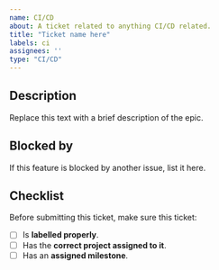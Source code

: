 ```yaml
---
name: CI/CD
about: A ticket related to anything CI/CD related.
title: "Ticket name here"
labels: ci
assignees: ''
type: "CI/CD"
---
```


## Description
Replace this text with a brief description of the epic.

## Blocked by
If this feature is blocked by another issue, list it here.

## Checklist
Before submitting this ticket, make sure this ticket:
- [ ] Is **labelled properly**.
- [ ] Has the **correct project assigned to it**.
- [ ] Has an **assigned milestone**.
